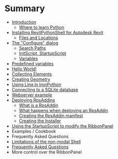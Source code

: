 # Summary

* [Introduction](README.md)
   * [Where to learn Python](where_to_learn_python.md)
* [Installing RevitPythonShell for Autodesk Revit](installing_revitpythonshell_for_autodesk_revit/README.md)
   * [Files and Locations](installing_revitpythonshell_for_autodesk_revit/files_and_locations.md)
* [The "Configure" dialog](the_configure_dialog/README.md)
   * [Search Paths](the_configure_dialog/search_paths.md)
   * [InitScript, StartupScript](the_configure_dialog/initscript,_startupscript.md)
   * [Variables](variables.md)
* [Predefined variables](predefined_variables/README.md)
* [Hello World!](hello_world/README.md)
* [Collecting Elements](collecting_elements/README.md)
* [Creating Geometry](creating_geometry/README.md)
* [Using Linq in IronPython](using_linq_in_ironpython/README.md)
* [Connecting to a SQLite database](connecting_to_a_sqlite_database/README.md)
* [Webserver example](webserver_example/README.md)
* [Deploying RpsAddins](deploying_rpsaddins/README.md)
   * [What is a RpsAddin](deploying_rpsaddins/what_is_a_rpsaddin.md)
   * [What happens when deploying an RpsAddin](deploying_rpsaddins/what_happens_when_deploying_an_rpsaddin.md)
   * [Creating the RpsAddin manifest](deploying_rpsaddins/creating_the_rpsaddin_manifest.md)
   * [Creating the Installer](deploying_rpsaddins/creating_the_installer.md)
* [Using the StartupScript to modify the RibbonPanel](using_the_startupscript_to_modify_the_ribbonpanel/README.md)
* Examples / Cookbook
* Frequently Asked Questions
* [Limitations of the non-modal Shell](limitations_of_the_non-modal_shell/README.md)
* [Frequently Asked Questions](frequently_asked_questions/README.md)
* More control over the RibbonPanel

